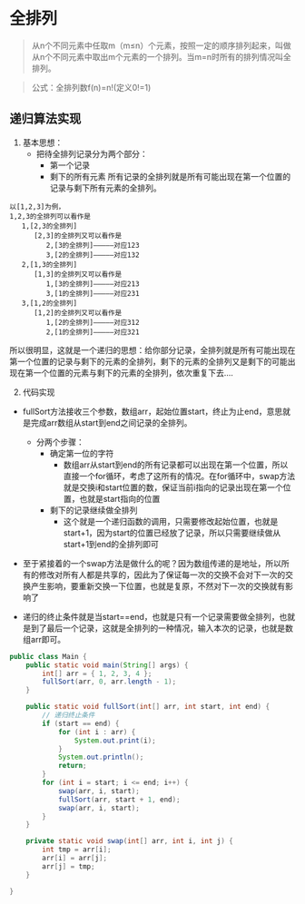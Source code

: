 # 全排列

> 从n个不同元素中任取m（m≤n）个元素，按照一定的顺序排列起来，叫做从n个不同元素中取出m个元素的一个排列。当m=n时所有的排列情况叫全排列。

> 公式：全排列数f(n)=n!(定义0!=1)

## 递归算法实现

1. 基本思想： 
   + 把待全排列记录分为两个部分： 
      + 第一个记录 
      + 剩下的所有元素 
所有记录的全排列就是所有可能出现在第一个位置的记录与剩下所有元素的全排列。
``` 
以[1,2,3]为例，
1,2,3的全排列可以看作是 
   1,[2,3的全排列] 
      [2,3]的全排列又可以看作是 
         2,[3的全排列]—————对应123 
         3,[2的全排列]—————对应132 
   2,[1,3的全排列] 
      [1,3]的全排列又可以看作是 
         1,[3的全排列]—————对应213 
         3,[1的全排列]—————对应231 
   3,[1,2的全排列] 
      [1,2]的全排列又可以看作是 
         1,[2的全排列]—————对应312 
         2,[1的全排列]—————对应321
```

所以很明显，这就是一个递归的思想：给你部分记录，全排列就是所有可能出现在第一个位置的记录与剩下的元素的全排列，剩下的元素的全排列又是剩下的可能出现在第一个位置的元素与剩下的元素的全排列，依次重复下去….

2. 代码实现

+ fullSort方法接收三个参数，数组arr，起始位置start，终止为止end，意思就是完成arr数组从start到end之间记录的全排列。 
   + 分两个步骤： 
      + 确定第一位的字符 
         + 数组arr从start到end的所有记录都可以出现在第一个位置，所以直接一个for循环，考虑了这所有的情况。在for循环中，swap方法就是交换i和start位置的数，保证当前i指向的记录出现在第一个位置，也就是start指向的位置 
      + 剩下的记录继续做全排列 
         + 这个就是一个递归函数的调用，只需要修改起始位置，也就是start+1，因为start的位置已经放了记录，所以只需要继续做从start+1到end的全排列即可

+ 至于紧接着的一个swap方法是做什么的呢？因为数组传递的是地址，所以所有的修改对所有人都是共享的，因此为了保证每一次的交换不会对下一次的交换产生影响，要重新交换一下位置，也就是复原，不然对下一次的交换就有影响了

+ 递归的终止条件就是当start==end，也就是只有一个记录需要做全排列，也就是到了最后一个记录，这就是全排列的一种情况，输入本次的记录，也就是数组arr即可。

```java
public class Main {
    public static void main(String[] args) {
        int[] arr = { 1, 2, 3, 4 };
        fullSort(arr, 0, arr.length - 1);
    }

    public static void fullSort(int[] arr, int start, int end) {
        // 递归终止条件
        if (start == end) {
            for (int i : arr) {
                System.out.print(i);
            }
            System.out.println();
            return;
        }
        for (int i = start; i <= end; i++) {
            swap(arr, i, start);
            fullSort(arr, start + 1, end);
            swap(arr, i, start);
        }
    }

    private static void swap(int[] arr, int i, int j) {
        int tmp = arr[i];
        arr[i] = arr[j];
        arr[j] = tmp;
    }

}
```
